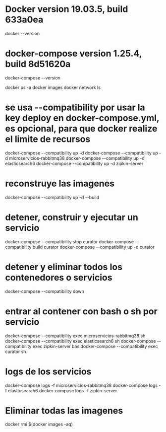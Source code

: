 
# Docker version 19.03.5, build 633a0ea
docker --version

# docker-compose version 1.25.4, build 8d51620a
docker-compose --version

docker ps -a
docker images
docker network ls

# se usa --compatibility por usar la key deploy en docker-compose.yml, es opcional, para que docker realize el limite de recursos
docker-compose --compatibility up -d
docker-compose --compatibility up -d microservicios-rabbitmq38
docker-compose --compatibility up -d elasticsearch6
docker-compose --compatibility up -d zipkin-server

# reconstruye las imagenes
docker-compose --compatibility up -d --build

# detener, construir y ejecutar un servicio
docker-compose --compatibility stop curator
docker-compose --compatibility build curator
docker-compose --compatibility up -d curator

# detener y eliminar todos los contenedores o servicios
docker-compose --compatibility down

# entrar al contener con bash o sh por servicio
docker-compose --compatibility exec microservicios-rabbitmq38 sh
docker-compose --compatibility exec elasticsearch6 sh
docker-compose --compatibility exec zipkin-server bas
docker-compose --compatibility exec curator sh

# logs de los servicios
docker-compose logs -f microservicios-rabbitmq38
docker-compose logs -f elasticsearch6
docker-compose logs -f zipkin-server

# Eliminar todas las imagenes
docker rmi $(docker images -aq)
